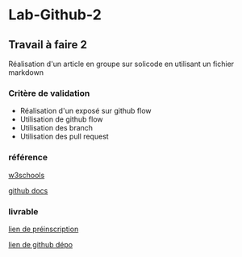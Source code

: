 # Lab-Github-2


## Travail à faire 2 

 Réalisation d'un article en groupe sur solicode en utilisant un fichier markdown 

### Critère de validation

- Réalisation d'un exposé sur github flow
- Utilisation de github flow
- Utilisation des branch
- Utilisation des pull request
### référence 

[w3schools](https://www.w3schools.com/git/git_github_flow.asp?remote=github)


[github docs](https://docs.github.com/en/get-started/quickstart/github-flow)

### livrable 
[lien de préinscription](https://docs.google.com/presentation/d/1uy-H5JozMTtcgcCoG7_gF7gx_EXJfJorTBs6D8VPuyg/edit?usp=sharing)


[lien de github dépo](https://github.com/zaani12/Lab-Github-2/tree/devlop)

